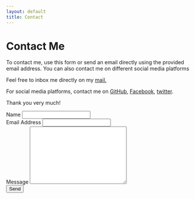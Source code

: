 ```yaml
---
layout: default
title: Contact
---
```


<div id="contact">
  <h1 class="pageTitle">Contact Me</h1>
  <div class="contactContent">
    <p class="intro">To contact me, use this form or send an email directly using the provided email address.
     You can also contact me on different social media platforms</p>
    <p>Feel free to inbox me directly on my <a href="mailto://goitsemorena@outlook.com/">mail.</a></p>
    <p>For social media platforms, contact me on <a href="https://github.com/goitsemo/blogposts/zaposts">GitHub</a>, 
      <a href="https://facebook.com/morenas.post">Facebook</a>, <a href="https://twitter.com/goitsemorena">twitter</a>. 
    </p>
    <p>Thank you very much!</p>
  </div>
  <form action="http://formspree.io/f/xlevwrqg" method="POST">
    <label for="name">Name</label>
    <input type="text" id="name" name="name" class="full-width"><br>
    <label for="email">Email Address</label>
    <input type="email" id="email" name="_replyto" class="full-width"><br>
    <label for="message">Message</label>
    <textarea name="message" id="message" cols="30" rows="10" class="full-width"></textarea><br>
    <input type="submit" value="Send" class="button">
  </form>
</div>
